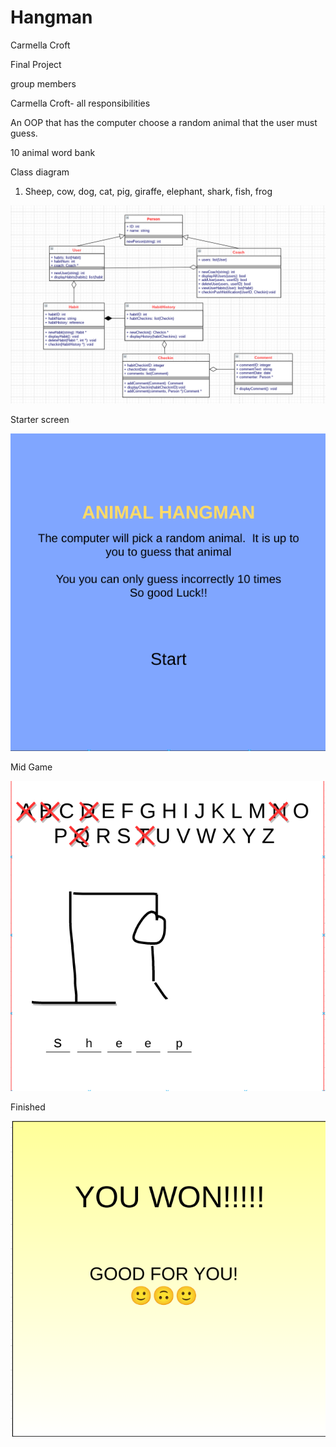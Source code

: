# Hangman
Carmella Croft

Final Project

 group members
 
 Carmella Croft- all responsibilities
 
 An OOP that has the computer choose a random animal that the user must guess. 
 
 10 animal word bank

Class diagram
1. Sheep, cow, dog, cat, pig, giraffe, elephant, shark, fish, frog

![hangman](https://github.com/CarmellaCroft/Hangman/blob/main/image/Hangman%201.png?raw=true)

Starter screen

![starter](https://github.com/CarmellaCroft/Hangman/blob/main/image/Start%20page%202021-05-24%206.04.32%20PM.png?raw=true)

Mid Game

![midgame](https://github.com/CarmellaCroft/Hangman/blob/main/image/mid%20game%202021-05-24%206.05.16%20PM.png?raw=true)

Finished

![finished](https://github.com/CarmellaCroft/Hangman/blob/main/image/winner%202021-05-24%206.06.13%20PM.png?raw=true)
